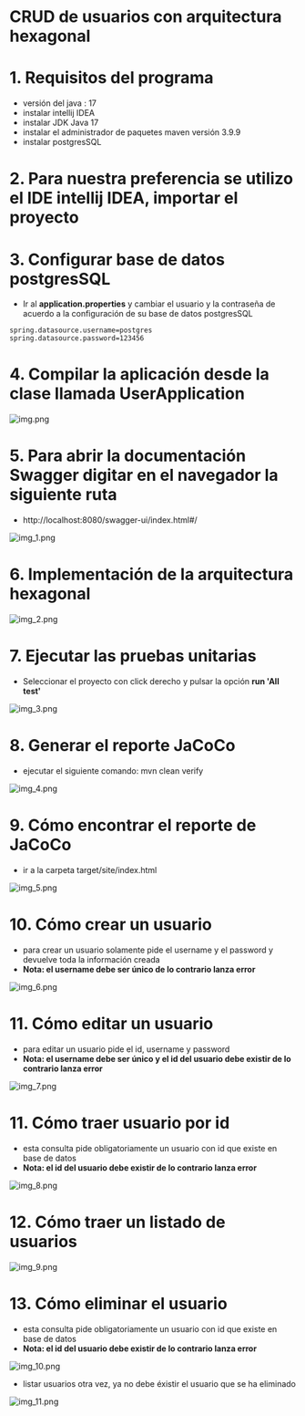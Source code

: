 # **CRUD de usuarios con arquitectura hexagonal**


# 1. Requisitos del programa

- versión del java : 17
- instalar intellij IDEA
- instalar JDK Java 17
- instalar el administrador de paquetes maven versión 3.9.9
- instalar postgresSQL

# 2. Para nuestra preferencia se utilizo el IDE intellij IDEA, importar el proyecto

# 3. Configurar base de datos postgresSQL

- Ir al **application.properties** y cambiar el usuario y la contraseña de acuerdo a la configuración de su base de datos postgresSQL

```properties
spring.datasource.username=postgres
spring.datasource.password=123456
```

# 4. Compilar la aplicación desde la clase llamada UserApplication

![img.png](img.png)

# 5. Para abrir la documentación **Swagger** digitar en el navegador la siguiente ruta

- http://localhost:8080/swagger-ui/index.html#/

![img_1.png](img_1.png)

# 6. Implementación de la arquitectura hexagonal

![img_2.png](img_2.png)

# 7. Ejecutar las pruebas unitarias

- Seleccionar el proyecto con click derecho y pulsar la opción **run 'All test'**

![img_3.png](img_3.png)

# 8. Generar el reporte JaCoCo

- ejecutar el siguiente comando: mvn clean verify

![img_4.png](img_4.png)

# 9. Cómo encontrar el reporte de JaCoCo

- ir a la carpeta target/site/index.html

![img_5.png](img_5.png)

# 10. Cómo crear un usuario

- para crear un usuario solamente pide el username y el password y devuelve toda la información creada
- **Nota: el username debe ser único de lo contrario lanza error**

![img_6.png](img_6.png)

# 11. Cómo editar un usuario

- para editar un usuario pide el id, username y password
- **Nota: el username debe ser único y el id del usuario debe existir de lo contrario lanza error**

![img_7.png](img_7.png)

# 11. Cómo traer usuario por id

- esta consulta pide obligatoriamente un usuario con id que existe en base de datos
- **Nota: el id del usuario debe existir de lo contrario lanza error**

![img_8.png](img_8.png)

# 12. Cómo traer un listado de usuarios

![img_9.png](img_9.png)

# 13. Cómo eliminar el usuario

- esta consulta pide obligatoriamente un usuario con id que existe en base de datos
- **Nota: el id del usuario debe existir de lo contrario lanza error**

![img_10.png](img_10.png)

- listar usuarios otra vez, ya no debe éxistir el usuario que se ha eliminado

![img_11.png](img_11.png)